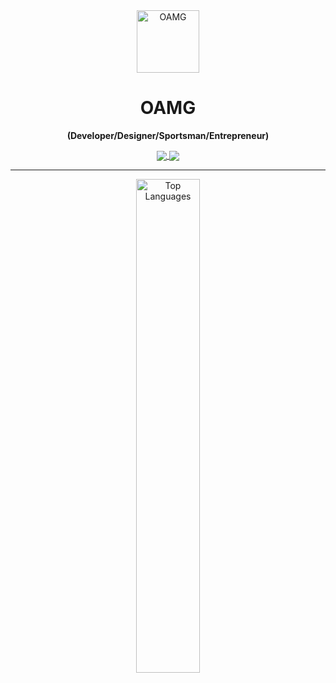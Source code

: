 <div align="center">

  <!-- Logo -->
  <img width="100" height="100" alt="OAMG" src="https://github.com/user-attachments/assets/787ea1c1-9115-4a4f-b47b-dbc1fb353b25" />

  <!-- Main Text -->
  <h1>OAMG</h1>

  <!-- Description / Keywords -->
  <p><strong font="bold">(Developer/Designer/Sportsman/Entrepreneur)</strong></p>

  <!-- GitHub Stats (Dark & Light) -->
  <a href="https://github.com/anuraghazra/github-readme-stats#responsive-card-theme#gh-dark-mode-only">
    <img align="center" src="https://github-readme-stats.vercel.app/api?username=OsamaAmg&show_icons=true&theme=dark" />
  </a>
  <a href="https://github.com/anuraghazra/github-readme-stats#responsive-card-theme#gh-light-mode-only">
    <img align="center" src="https://github-readme-stats.vercel.app/api?username=OsamaAmg&show_icons=true&theme=default" />
  </a>

</div>



---

<p align="center">
  <a href="https://github.com/AbdelkbirNA">
    <img width="45%" src="https://github-readme-stats.vercel.app/api/top-langs/?username=OsamaAmg&theme=midnight-purple&layout=compact&langs_count=8" alt="Top Languages">
    
</p>

